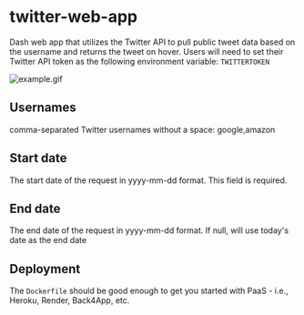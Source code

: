 # twitter-web-app
Dash web app that utilizes the Twitter API to pull public tweet data based on the username and returns the tweet on hover.
Users will need to set their Twitter API token as the following environment variable: `TWITTERTOKEN`

![example.gif](image_files/example.gif)

## Usernames
comma-separated Twitter usernames without a space: google,amazon

## Start date
The start date of the request in yyyy-mm-dd format. This field is required.

## End date
The end date of the request in yyyy-mm-dd format. If null, will use today's date as the end date

## Deployment
The `Dockerfile` should be good enough to get you started with PaaS - i.e., Heroku, Render, Back4App, etc.
